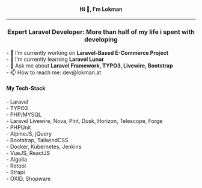 <h4 align="center">Hi 👋, I'm Lokman</h4>
<hr/>
<h3 align="center">Expert Laravel Developer: More than half of my life i spent with developing</h3>
- 🔭 I’m currently working on <b>Laravel-Based E-Commerce Project</b><br/>
- 🌱 I’m currently learning <b>Laravel Lunar</b><br/>
- 💬 Ask me about <b>Laravel Framework, TYPO3, Livewire, Bootstrap</b><br/>
- 📫 How to reach me: dev@lokman.at

<h4>My Tech-Stack</h4>
- Laravel<br/>
- TYPO3<br/>
- PHP/MYSQL<br/>
- Laravel Livewire, Nova, Pint, Dusk, Horizon, Telescope, Forge<br/>
- PHPUnit<br/>
- AlpineJS, jQuery<br/>
- Bootstrap, TailwindCSS<br/>
- Docker, Kubernetes, Jenkins<br/>
- VueJS, ReactJS<br/>
- Algolia<br/>
- Retool<br/>
- Strapi<br/>
- OXID, Shopware<br/>
